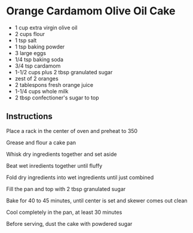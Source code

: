 # Orange Cardamom Olive Oil Cake

- 1 cup extra virgin olive oil
- 2 cups flour
- 1 tsp salt
- 1 tsp baking powder
- 3 large eggs
- 1/4 tsp baking soda
- 3/4 tsp cardamom
- 1-1/2 cups plus 2 tbsp granulated sugar
- zest of 2 oranges
- 2 tablespons fresh orange juice
- 1-1/4 cups whole milk
- 2 tbsp confectioner's sugar to top

## Instructions

Place a rack in the center of oven and preheat to 350

Grease and flour a cake pan

Whisk dry ingredients together and set aside

Beat wet inredients together until fluffy

Fold dry ingredients into wet ingredients until just combined

Fill the pan and top with 2 tbsp granulated sugar

Bake for 40 to 45 minutes, until center is set and skewer comes out clean

Cool completely in the pan, at least 30 minutes

Before serving, dust the cake with powdered sugar
